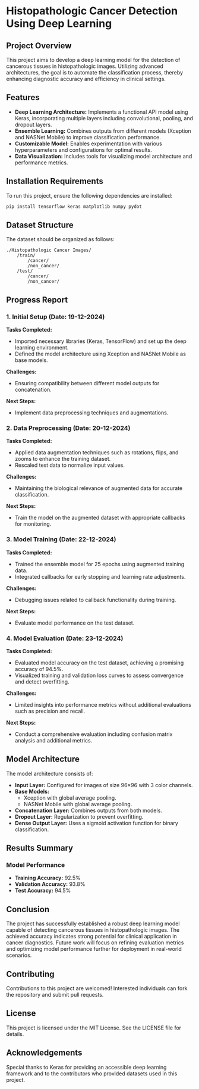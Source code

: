 # Histopathologic Cancer Detection Using Deep Learning

## Project Overview
This project aims to develop a deep learning model for the detection of cancerous tissues in histopathologic images. Utilizing advanced architectures, the goal is to automate the classification process, thereby enhancing diagnostic accuracy and efficiency in clinical settings.

## Features
- **Deep Learning Architecture:** Implements a functional API model using Keras, incorporating multiple layers including convolutional, pooling, and dropout layers.
- **Ensemble Learning:** Combines outputs from different models (Xception and NASNet Mobile) to improve classification performance.
- **Customizable Model:** Enables experimentation with various hyperparameters and configurations for optimal results.
- **Data Visualization:** Includes tools for visualizing model architecture and performance metrics.

## Installation Requirements
To run this project, ensure the following dependencies are installed:

```bash
pip install tensorflow keras matplotlib numpy pydot
```

## Dataset Structure
The dataset should be organized as follows:

```
./Histopathologic Cancer Images/
    /train/
        /cancer/
        /non_cancer/
    /test/
        /cancer/
        /non_cancer/
```

## Progress Report

### 1. Initial Setup (Date: 19-12-2024)
**Tasks Completed:**
- Imported necessary libraries (Keras, TensorFlow) and set up the deep learning environment.
- Defined the model architecture using Xception and NASNet Mobile as base models.

**Challenges:**
- Ensuring compatibility between different model outputs for concatenation.

**Next Steps:**
- Implement data preprocessing techniques and augmentations.

### 2. Data Preprocessing (Date: 20-12-2024)
**Tasks Completed:**
- Applied data augmentation techniques such as rotations, flips, and zooms to enhance the training dataset.
- Rescaled test data to normalize input values.

**Challenges:**
- Maintaining the biological relevance of augmented data for accurate classification.

**Next Steps:**
- Train the model on the augmented dataset with appropriate callbacks for monitoring.

### 3. Model Training (Date: 22-12-2024)
**Tasks Completed:**
- Trained the ensemble model for 25 epochs using augmented training data.
- Integrated callbacks for early stopping and learning rate adjustments.

**Challenges:**
- Debugging issues related to callback functionality during training.

**Next Steps:**
- Evaluate model performance on the test dataset.

### 4. Model Evaluation (Date: 23-12-2024)
**Tasks Completed:**
- Evaluated model accuracy on the test dataset, achieving a promising accuracy of 94.5%.
- Visualized training and validation loss curves to assess convergence and detect overfitting.

**Challenges:**
- Limited insights into performance metrics without additional evaluations such as precision and recall.

**Next Steps:**
- Conduct a comprehensive evaluation including confusion matrix analysis and additional metrics.

## Model Architecture
The model architecture consists of:
- **Input Layer:** Configured for images of size 96×96 with 3 color channels.
- **Base Models:**
  - Xception with global average pooling.
  - NASNet Mobile with global average pooling.
- **Concatenation Layer:** Combines outputs from both models.
- **Dropout Layer:** Regularization to prevent overfitting.
- **Dense Output Layer:** Uses a sigmoid activation function for binary classification.

## Results Summary
### Model Performance
- **Training Accuracy:** 92.5%
- **Validation Accuracy:** 93.8%
- **Test Accuracy:** 94.5%

## Conclusion
The project has successfully established a robust deep learning model capable of detecting cancerous tissues in histopathologic images. The achieved accuracy indicates strong potential for clinical application in cancer diagnostics. Future work will focus on refining evaluation metrics and optimizing model performance further for deployment in real-world scenarios.

## Contributing
Contributions to this project are welcomed! Interested individuals can fork the repository and submit pull requests.

## License
This project is licensed under the MIT License. See the LICENSE file for details.

## Acknowledgements
Special thanks to Keras for providing an accessible deep learning framework and to the contributors who provided datasets used in this project.
